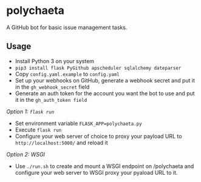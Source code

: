 polychaeta
==========

A GitHub bot for basic issue management tasks.

Usage
-----
- Install Python 3 on your system
- `pip3 install flask PyGithub apscheduler sqlalchemy dateparser`
- Copy `config.yaml.example` to `config.yaml`
- Set up your webhooks on GitHub, generate a webhook secret and put it in the
  `gh_webhook_secret` field
- Generate an auth token for the account you want the bot to use and put it in
  the `gh_auth_token field`

*Option 1: `flask run`*

- Set environment variable `FLASK_APP=polychaeta.py`
- Execute `flask run`
- Configure your web server of choice to proxy your payload URL to
  `http://localhost:5000/` and reload it

*Option 2: WSGI*

- Use `./run.sh` to create and mount a WSGI endpoint on /polychaeta and
  configure your web server to WSGI proxy your pyaload URL to it.
